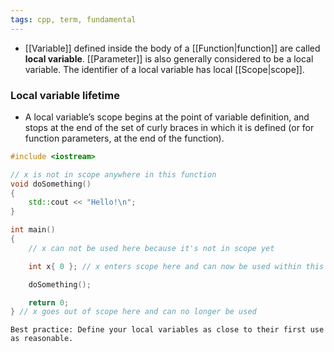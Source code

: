 ```yaml
---
tags: cpp, term, fundamental
---
```


- [[Variable]] defined inside the body of a [[Function|function]] are called **local variable**. [[Parameter]] is also generally considered to be a local variable. The identifier of a local variable has local [[Scope|scope]].

### Local variable lifetime
- A local variable’s scope begins at the point of variable definition, and stops at the end of the set of curly braces in which it is defined (or for function parameters, at the end of the function).

```cpp
#include <iostream>

// x is not in scope anywhere in this function
void doSomething()
{
    std::cout << "Hello!\n";
}

int main()
{
    // x can not be used here because it's not in scope yet

    int x{ 0 }; // x enters scope here and can now be used within this function

    doSomething();

    return 0;
} // x goes out of scope here and can no longer be used
```

```ad-tip
Best practice: Define your local variables as close to their first use as reasonable.
```